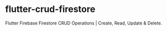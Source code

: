 # flutter-crud-firestore
Flutter Firebase Firestore CRUD Operations | Create, Read, Update &amp; Delete.
